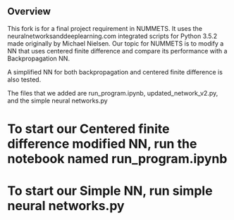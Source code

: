 ## Overview
This fork is for a final project requirement in NUMMETS. It uses the neuralnetworksanddeeplearning.com 
integrated scripts for Python 3.5.2 made originally by Michael Nielsen. Our topic for NUMMETS is to
modify a NN that uses centered finite difference and compare its performance with a Backpropagation NN.

A simplified NN for both backpropagation and centered finite difference is also tested.


The files that we added are run_program.ipynb, updated_network_v2.py, and the simple neural networks.py
# To start our Centered finite difference modified NN, run the notebook named run_program.ipynb
# To start our Simple NN, run simple neural networks.py



